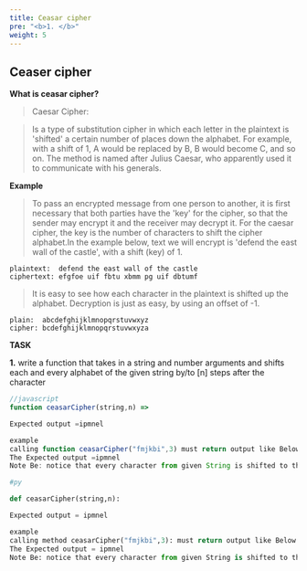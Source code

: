 ```yaml
---
title: Ceasar cipher
pre: "<b>1. </b>"
weight: 5
---
```


## Ceaser cipher

 **What is ceasar cipher?**

> Caesar Cipher: 

> Is a type of substitution cipher in which each letter in the plaintext is 'shifted' a certain number of places down the alphabet. For example, with a shift of 1, A would be replaced by B, B would become C, and so on. The method is named after Julius Caesar, who apparently used it to communicate with his generals.

 **Example** 

>To pass an encrypted message from one person to another, it is first necessary that both parties have the 'key' for the cipher, so that the sender may encrypt it and the receiver may decrypt it. For the caesar cipher, the key is the number of characters to shift the cipher alphabet.In the example below, text we will encrypt is 'defend the east wall of the castle', with a shift (key) of 1.
```
plaintext:  defend the east wall of the castle
ciphertext: efgfoe uif fbtu xbmm pg uif dbtumf
```

>It is easy to see how each character in the plaintext is shifted up the alphabet. Decryption is just as easy, by using an offset of -1.
```
plain:  abcdefghijklmnopqrstuvwxyz
cipher: bcdefghijklmnopqrstuvwxyza
```

**TASK**

**1.**
write a function that takes in a string and number arguments and shifts each and every alphabet of the given string by/to [n] steps after the  character

```js
//javascript
function ceasarCipher(string,n) =>

Expected output =ipmnel

example 
calling function ceasarCipher("fmjkbi",3) must return output like Below
The Expected output =ipmnel
Note Be: notice that every character from given String is shifted to three positions/ steps ahead
```

```py
#py

def ceasarCipher(string,n):

Expected output = ipmnel

example 
calling method ceasarCipher("fmjkbi",3): must return output like Below
The Expected output = ipmnel
Note Be: notice that every character from given String is shifted to three positions/ steps ahead

```
